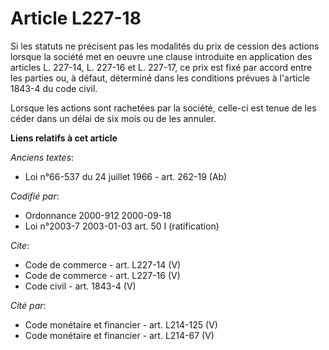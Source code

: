 # Article L227-18

Si les statuts ne précisent pas les modalités du prix de cession des actions lorsque la société met en oeuvre une clause
introduite en application des articles L. 227-14, L. 227-16 et L. 227-17, ce prix est fixé par accord entre les parties ou, à
défaut, déterminé dans les conditions prévues à l'article 1843-4 du code civil. 

Lorsque les actions sont rachetées par la société, celle-ci est tenue de les céder dans un délai de six mois ou de les
annuler.

**Liens relatifs à cet article**

_Anciens textes_:

  - Loi n°66-537 du 24 juillet 1966 - art. 262-19 (Ab)

_Codifié par_:

  - Ordonnance 2000-912 2000-09-18
  - Loi n°2003-7 2003-01-03 art. 50 I (ratification)

_Cite_:

  - Code de commerce - art. L227-14 (V)
  - Code de commerce - art. L227-16 (V)
  - Code civil - art. 1843-4 (V)

_Cité par_:

  - Code monétaire et financier - art. L214-125 (V)
  - Code monétaire et financier - art. L214-67 (V)
